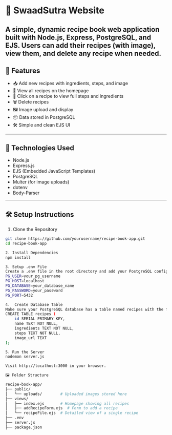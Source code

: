 # 🍲 SwaadSutra Website
A simple, dynamic recipe book web application built with **Node.js**, **Express**, **PostgreSQL**, and **EJS**. Users can add their recipes (with image), view them, and delete any recipe when needed.
--
## 🌟 Features
- 📥 Add new recipes with ingredients, steps, and image
- 📃 View all recipes on the homepage
- 📖 Click on a recipe to view full steps and ingredients
- 🗑️ Delete recipes
- 🖼️ Image upload and display
- 📦 Data stored in PostgreSQL
- 🛠️ Simple and clean EJS UI
---
## 🧰 Technologies Used
- Node.js
- Express.js
- EJS (Embedded JavaScript Templates)
- PostgreSQL
- Multer (for image uploads)
- dotenv
- Body-Parser
---
## 🛠️ Setup Instructions

1. Clone the Repository
```bash
git clone https://github.com/yourusername/recipe-book-app.git
cd recipe-book-app

2. Install Dependencies
npm install

3. Setup .env File
Create a .env file in the root directory and add your PostgreSQL configuration:
PG_USER=your_pg_username
PG_HOST=localhost
PG_DATABASE=your_database_name
PG_PASSWORD=your_password
PG_PORT=5432

4.  Create Database Table
Make sure your PostgreSQL database has a table named recipes with the following schema:
CREATE TABLE recipes (
    id SERIAL PRIMARY KEY,
    name TEXT NOT NULL,
    ingredients TEXT NOT NULL,
    steps TEXT NOT NULL,
    image_url TEXT
);

5. Run the Server
nodemon server.js

Visit http://localhost:3000 in your browser.

🖼️ Folder Structure

recipe-book-app/
├── public/
│   └── uploads/        # Uploaded images stored here
├── views/
│   ├── index.ejs       # Homepage showing all recipes
│   ├── addRecipeForm.ejs  # Form to add a recipe
│   └── recipeFile.ejs  # Detailed view of a single recipe
├── .env
├── server.js
├── package.json
